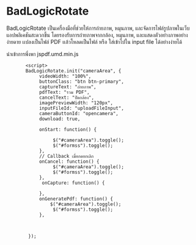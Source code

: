 # BadLogicRotate
 BadLogicRotate เป็นเครื่องมือที่ช่วยให้การถ่ายภาพ, หมุนภาพ, และจัดการไฟล์รูปภาพในเว็บแอปพลิเคชันสะดวกขึ้น โดยรองรับการถ่ายภาพจากกล้อง, หมุนภาพ, และแสดงตัวอย่างภาพอย่างง่ายดาย
เเปลงเป็นไฟล์ PDF เเล้วโหลดเป็นไฟล์ หรือ ใส่เข้าไปใน input file ได้อย่างง่ายได้

นำเข้าการพึ่งพา  jspdf.umd.min.js

<script src="https://cdnjs.cloudflare.com/ajax/libs/jspdf/2.4.0/jspdf.umd.min.js"></script>
<script src="BadLogicRotate/badlogic-image-rotate.js"></script>

		   <script>
		   BadLogicRotate.init("cameraArea", {
		        videoWidth: "100%",
		        buttonClass: "btn btn-primary",
		        captureText: "ถ่ายภาพ",
		        pdfText: "รวม PDF",
		        cancelText: "ปิดกล้อง",
		        imagePreviewWidth: "120px",
		        inputFileId: "uploadFileInput",
		        cameraButtonId: "opencamera",
		        download: true,
		        
		        onStart: function() {
	
		          	 $("#cameraArea").toggle();
		        	 $("#formss").toggle();
		        },
		        // Callback เมื่อกดยกเลิก
		        onCancel: function() {
		          	 $("#cameraArea").toggle();
		        	 $("#formss").toggle();
		        },
		         onCapture: function() {
		          	 
		        },
		        onGeneratePdf: function() {
		        	$("#cameraArea").toggle();
		        	 $("#formss").toggle();
		        },
		       

		        
		    });
		   
